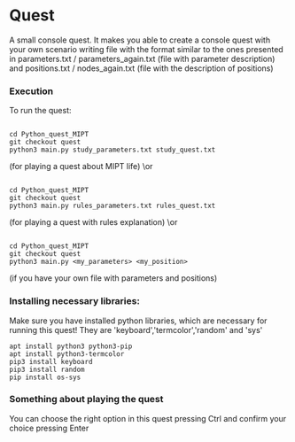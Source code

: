 # Quest
A small console quest. It makes you able to create a console quest with your own scenario writing file with the format similar to the ones presented in parameters.txt / parameters_again.txt (file with parameter description) and positions.txt / nodes_again.txt (file with the description of positions) 

### Execution
To run the quest:
```

cd Python_quest_MIPT
git checkout quest
python3 main.py study_parameters.txt study_quest.txt
```
(for playing a quest about MIPT life)
\\or 
```

cd Python_quest_MIPT
git checkout quest
python3 main.py rules_parameters.txt rules_quest.txt
```
(for playing a quest with rules explanation)
\\or
```

cd Python_quest_MIPT
git checkout quest
python3 main.py <my_parameters> <my_position>
```
(if you have your own file with parameters and positions)

### Installing necessary libraries:
Make sure you have installed python libraries, which are necessary for running this quest!
They are 'keyboard','termcolor','random' and 'sys'
```
apt install python3 python3-pip
apt install python3-termcolor
pip3 install keyboard
pip3 install random
pip install os-sys
```
### Something about playing the quest
You can choose the right option in this quest pressing Ctrl and confirm your choice pressing Enter
